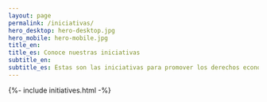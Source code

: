 ```yaml
---
layout: page
permalink: /iniciativas/
hero_desktop: hero-desktop.jpg
hero_mobile: hero-mobile.jpg
title_en:
title_es: Conoce nuestras iniciativas
subtitle_en:
subtitle_es: Estas son las iniciativas para promover los derechos económicos y sociales, en alianza con organizaciones de la sociedad civil a nivel local, nacional y global.
---
```


{%- include initiatives.html -%}
